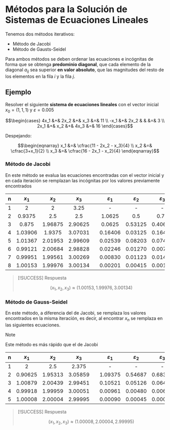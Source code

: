 # Métodos para la Solución de Sistemas de Ecuaciones Lineales

Tenemos dos métodos iterativos:

- Método de Jacobi
- Método de Gausts-Seidel

Para ambos métodos se deben ordenar las ecuaciones e incógnitas de forma que se obtenga **predominio diagonal**, que cada elemento de la diagonal $a_{ij}$ sea superior **en valor absoluto**, que las magnitudes del resto de los elementos en la fila $i$ y la fila $j$.

## Ejemplo

Resolver el siguiente **sistema de ecuaciones lineales** con el vector inicial $x_0 = (1, 1, 1)$ y $ε = 0.005$

$$\begin{cases}
4x_1 &+& 2x_2 &+&  x_3 &=& 11 \\
-x_1 &+& 2x_2 & &      &=& 3 \\
2x_1 &+&  x_2 &+& 4x_3 &=& 16
\end{cases}$$

Despejando:

$$\begin{eqnarray}
x_1 &=& \cfrac{11 - 2x_2 - x_3}{4} \\
x_2 &=& \cfrac{3+x_1}{2} \\
x_3 &=& \cfrac{16 - 2x_1 - x_2}{4}
\end{eqnarray}$$
### Método de Jacobi

En este método se evalua las ecuaciones encontradas con el vector inicial y en cada iteración se remplazan las incógnitas por los valores previamente encontrados

|  n  |  $x_1$  |  $x_2$  |  $x_3$  |     |  $ε_1$  |  $ε_2$  |  $ε_3$  |
|:---:|:-------:|:-------:|:-------:|:---:|:-------:|:-------:|:-------:|
|  1  |    2    |    2    |  3.25   |     |    -    |    -    |    -    |
|  2  | 0.9375  |   2.5   |   2.5   |     | 1.0625  |   0.5   |  0.75   |
|  3  |  0.875  | 1.96875 | 2.90625 |     | 0.0625  | 0.53125 | 0.40625 |
|  4  | 1.03906 | 1.9375  | 3.07031 |     | 0.16406 | 0.03125 | 0.16406 |
|  5  | 1.01367 | 2.01953 | 2.99609 |     | 0.02539 | 0.08203 | 0.07422 |
|  6  | 0.99121 | 2.00684 | 2.98828 |     | 0.02246 | 0.01270 | 0.00781 |
|  7  | 0.99951 | 1.99561 | 3.00269 |     | 0.00830 | 0.01123 | 0.01440 |
|  8  | 1.00153 | 1.99976 | 3.00134 |     | 0.00201 | 0.00415 | 0.00134        |


> [!SUCCESS] Respuesta
> 
>$$(x_1, x_2, x_3) \approx (1.00153, 1.99976, 3.00134)$$
### Método de Gauss-Seidel

En este método, a diferencia del de Jacobi, se remplaza los valores encontrados en la misma iteración, es decir, al encontrar $x_n$ se remplaza en las siguientes ecuaciones.

> [!NOTE]
> 
> Este método es más rápido que el de Jacobi

|  n  |  $x_1$  |  $x_2$  |  $x_3$  |     |  $ε_1$  |  $ε_2$  |  $ε_3$  |
|:---:|:-------:|:-------:|:-------:|:---:|:-------:|:-------:|:-------:|
|  1  |    2    |   2.5   |  2.375  |     |    -    |    -    |    -    |
|  2  | 0.90625 | 1.95313 | 3.05859 |     | 1.09375 | 0.54687 | 0.68359 |
|  3  | 1.00879 | 2.00439 | 2.99451 |     | 0.10521 | 0.05126 | 0.06408 |
|  4  | 0.99918 | 1.99959 | 3.00051 |     | 0.00961 | 0.00480 | 0.00600 |
|  5  | 1.00008 | 2.00004 | 2.99995 |     | 0.00090 | 0.00045 | 0.00056 |

> [!SUCCESS] Respuesta
> 
>$$(x_1, x_2, x_3) \approx ( 1.00008, 2.00004, 2.99995)$$
